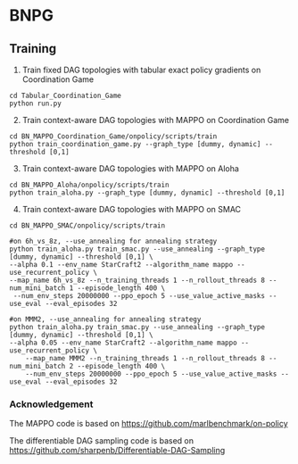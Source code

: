 # BNPG

## Training
1.  Train fixed DAG topologies with tabular exact policy gradients on Coordination Game

```
cd Tabular_Coordination_Game
python run.py
```

2. Train context-aware DAG topologies with MAPPO on Coordination Game

```
cd BN_MAPPO_Coordination_Game/onpolicy/scripts/train
python train_coordination_game.py --graph_type [dummy, dynamic] --threshold [0,1]
```

3. Train context-aware DAG topologies with MAPPO on Aloha

```
cd BN_MAPPO_Aloha/onpolicy/scripts/train
python train_aloha.py --graph_type [dummy, dynamic] --threshold [0,1]
```

4. Train context-aware DAG topologies with MAPPO on SMAC

```
cd BN_MAPPO_SMAC/onpolicy/scripts/train

#on 6h_vs_8z, --use_annealing for annealing strategy
python train_aloha.py train_smac.py --use_annealing --graph_type [dummy, dynamic] --threshold [0,1] \ 
--alpha 0.1 --env_name StarCraft2 --algorithm_name mappo --use_recurrent_policy \
--map_name 6h_vs_8z --n_training_threads 1 --n_rollout_threads 8 --num_mini_batch 1 --episode_length 400 \
 --num_env_steps 20000000 --ppo_epoch 5 --use_value_active_masks --use_eval --eval_episodes 32 

#on MMM2, --use_annealing for annealing strategy
python train_aloha.py train_smac.py --use_annealing --graph_type [dummy, dynamic] --threshold [0,1] \
--alpha 0.05 --env_name StarCraft2 --algorithm_name mappo --use_recurrent_policy \
    --map_name MMM2 --n_training_threads 1 --n_rollout_threads 8 --num_mini_batch 2 --episode_length 400 \
    --num_env_steps 20000000 --ppo_epoch 5 --use_value_active_masks --use_eval --eval_episodes 32 
```



### Acknowledgement
The MAPPO code is based on https://github.com/marlbenchmark/on-policy

The differentiable DAG sampling code is based on https://github.com/sharpenb/Differentiable-DAG-Sampling
